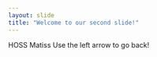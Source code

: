 ```yaml
---
layout: slide
title: "Welcome to our second slide!"
---
```

HOSS Matiss
Use the left arrow to go back!
